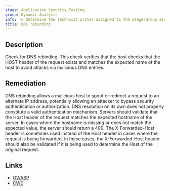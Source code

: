 ```yaml
---
stage: Application Security Testing
group: Dynamic Analysis
info: To determine the technical writer assigned to the Stage/Group associated with this page, see https://handbook.gitlab.com/handbook/product/ux/technical-writing/#assignments
title: DNS rebinding
---
```


## Description

Check for DNS rebinding. This check verifies that the host checks that the HOST header of the request exists and matches the expected name of the host to avoid attacks via malicious DNS entries.

## Remediation

DNS rebinding allows a malicious host to spoof or redirect a request to an alternate IP address, potentially allowing an attacker to bypass security authentication or authorization. DNS resolution on its own does not properly constitute a valid authentication mechanism. Servers should validate that the Host header of the request matches the expected hostname of the server. In cases where the hostname is missing or does not match the expected value, the server should return a 400. The X-Forwarded-Host header is sometimes used instead of the Host header in cases where the request is being forwarded. In these cases, the X-Forwarded-Host header should also be validated if it is being used to determine the Host of the original request.

## Links

- [OWASP](https://owasp.org/Top10/A05_2021-Security_Misconfiguration/)
- [CWE](https://cwe.mitre.org/data/definitions/350.html)
